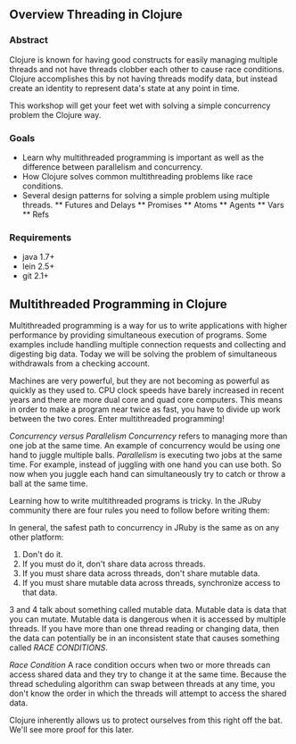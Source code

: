 ## Overview Threading in Clojure

### Abstract

Clojure is known for having good constructs for easily managing multiple threads and not have threads clobber each other to cause race conditions.
Clojure accomplishes this by not having threads modify data, but instead create an identity to represent data's state at any point in time.

This workshop will get your feet wet with solving a simple concurrency problem the Clojure way.

### Goals

* Learn why multithreaded programming is important as well as the difference between parallelism and concurrency.
* How Clojure solves common multithreading problems like race conditions.
* Several design patterns for solving a simple problem using multiple threads.
** Futures and Delays
** Promises
** Atoms
** Agents
** Vars
** Refs

### Requirements

* java 1.7+
* lein 2.5+
* git 2.1+

## Multithreaded Programming in Clojure

Multithreaded programming is a way for us to write applications with higher performance by providing simultaneous execution of programs.  Some examples include handling multiple connection requests and collecting and digesting big data. Today we will be solving the problem of simultaneous withdrawals from a checking account.

Machines are very powerful, but they are not becoming as powerful as quickly as they used to. CPU clock speeds have barely increased in recent years and there are more dual core and quad core computers. This means in order to make a program near twice as fast, you have to divide up work between the two cores. Enter multithreaded programming!

   *Concurrency versus Parallelism* _Concurrency_ refers to managing more than one job at the same time. An example of concurrency would be using one hand to juggle multiple balls. _Parallelism_ is executing two jobs at the same time. For example, instead of juggling with one hand you can use both. So now when you juggle each hand can simultaneously try to catch or throw a ball at the same time.

Learning how to write multithreaded programs is tricky. In the JRuby community there are four rules you need to follow before writing them:

   In general, the safest path to concurrency in JRuby is the same as on any other platform:
   1. Don't do it.
   2. If you must do it, don't share data across threads.
   3. If you must share data across threads, don't share mutable data.
   4. If you must share mutable data across threads, synchronize access to that data.

3 and 4 talk about something called mutable data. Mutable data is data that you can mutate. Mutable data is dangerous when it is accessed by multiple threads. If you have more than one thread reading or changing data, then the data can potentially be in an inconsistent state that causes something called _RACE CONDITIONS_.

   *Race Condition* A race condition occurs when two or more threads can access shared data and they try to change it at the same time. Because the thread scheduling algorithm can swap between threads at any time, you don't know the order in which the threads will attempt to access the shared data.

Clojure inherently allows us to protect ourselves from this right off the bat. We'll see more proof for this later.
